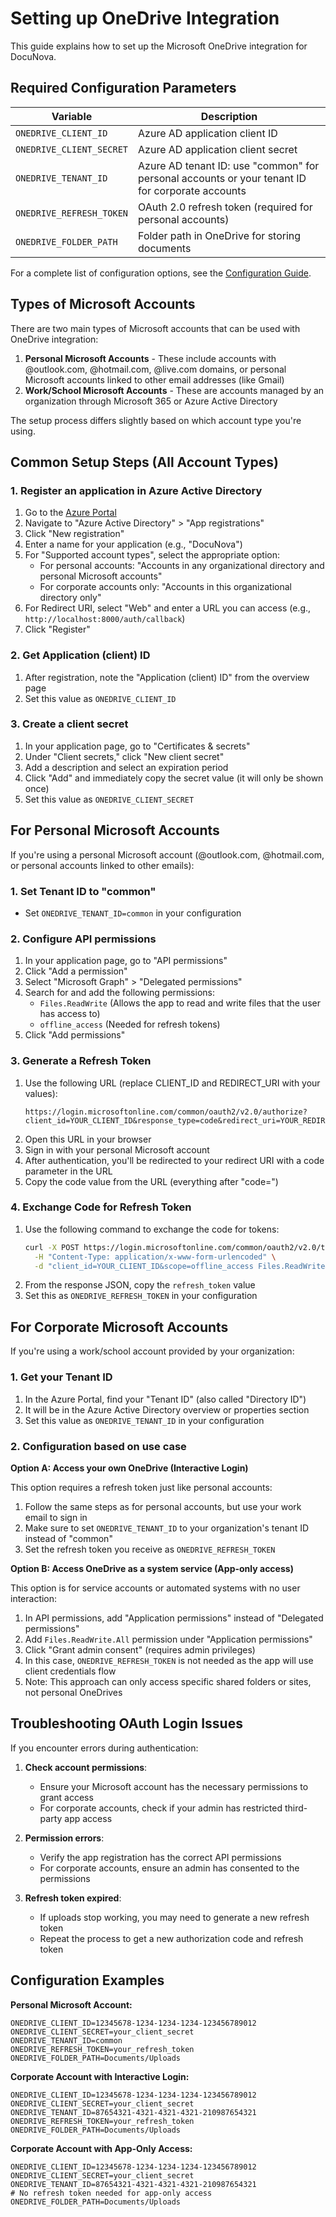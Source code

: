 # Setting up OneDrive Integration

This guide explains how to set up the Microsoft OneDrive integration for DocuNova.

## Required Configuration Parameters

| **Variable**                    | **Description**                                       |
|---------------------------------|-------------------------------------------------------|
| `ONEDRIVE_CLIENT_ID`            | Azure AD application client ID                        |
| `ONEDRIVE_CLIENT_SECRET`        | Azure AD application client secret                    |
| `ONEDRIVE_TENANT_ID`            | Azure AD tenant ID: use "common" for personal accounts or your tenant ID for corporate accounts |
| `ONEDRIVE_REFRESH_TOKEN`        | OAuth 2.0 refresh token (required for personal accounts) |
| `ONEDRIVE_FOLDER_PATH`          | Folder path in OneDrive for storing documents         |

For a complete list of configuration options, see the [Configuration Guide](ConfigurationGuide.md).

## Types of Microsoft Accounts

There are two main types of Microsoft accounts that can be used with OneDrive integration:

1. **Personal Microsoft Accounts** - These include accounts with @outlook.com, @hotmail.com, @live.com domains, or personal Microsoft accounts linked to other email addresses (like Gmail)
2. **Work/School Microsoft Accounts** - These are accounts managed by an organization through Microsoft 365 or Azure Active Directory

The setup process differs slightly based on which account type you're using.

## Common Setup Steps (All Account Types)

### 1. Register an application in Azure Active Directory

1. Go to the [Azure Portal](https://portal.azure.com/)
2. Navigate to "Azure Active Directory" > "App registrations"
3. Click "New registration"
4. Enter a name for your application (e.g., "DocuNova")
5. For "Supported account types", select the appropriate option:
   - For personal accounts: "Accounts in any organizational directory and personal Microsoft accounts"
   - For corporate accounts only: "Accounts in this organizational directory only"
6. For Redirect URI, select "Web" and enter a URL you can access (e.g., `http://localhost:8000/auth/callback`)
7. Click "Register"

### 2. Get Application (client) ID

1. After registration, note the "Application (client) ID" from the overview page
2. Set this value as `ONEDRIVE_CLIENT_ID`

### 3. Create a client secret

1. In your application page, go to "Certificates & secrets"
2. Under "Client secrets," click "New client secret"
3. Add a description and select an expiration period
4. Click "Add" and immediately copy the secret value (it will only be shown once)
5. Set this value as `ONEDRIVE_CLIENT_SECRET`

## For Personal Microsoft Accounts

If you're using a personal Microsoft account (@outlook.com, @hotmail.com, or personal accounts linked to other emails):

### 1. Set Tenant ID to "common"

- Set `ONEDRIVE_TENANT_ID=common` in your configuration

### 2. Configure API permissions

1. In your application page, go to "API permissions"
2. Click "Add a permission"
3. Select "Microsoft Graph" > "Delegated permissions"
4. Search for and add the following permissions:
   - `Files.ReadWrite` (Allows the app to read and write files that the user has access to)
   - `offline_access` (Needed for refresh tokens)
5. Click "Add permissions"

### 3. Generate a Refresh Token

1. Use the following URL (replace CLIENT_ID and REDIRECT_URI with your values):
   ```
   https://login.microsoftonline.com/common/oauth2/v2.0/authorize?client_id=YOUR_CLIENT_ID&response_type=code&redirect_uri=YOUR_REDIRECT_URI&response_mode=query&scope=offline_access%20Files.ReadWrite
   ```
2. Open this URL in your browser
3. Sign in with your personal Microsoft account
4. After authentication, you'll be redirected to your redirect URI with a code parameter in the URL
5. Copy the code value from the URL (everything after "code=")

### 4. Exchange Code for Refresh Token

1. Use the following command to exchange the code for tokens:
   ```bash
   curl -X POST https://login.microsoftonline.com/common/oauth2/v2.0/token \
     -H "Content-Type: application/x-www-form-urlencoded" \
     -d "client_id=YOUR_CLIENT_ID&scope=offline_access Files.ReadWrite&code=YOUR_AUTH_CODE&redirect_uri=YOUR_REDIRECT_URI&grant_type=authorization_code&client_secret=YOUR_CLIENT_SECRET"
   ```
2. From the response JSON, copy the `refresh_token` value
3. Set this as `ONEDRIVE_REFRESH_TOKEN` in your configuration

## For Corporate Microsoft Accounts

If you're using a work/school account provided by your organization:

### 1. Get your Tenant ID

1. In the Azure Portal, find your "Tenant ID" (also called "Directory ID")
2. It will be in the Azure Active Directory overview or properties section
3. Set this value as `ONEDRIVE_TENANT_ID` in your configuration

### 2. Configuration based on use case

**Option A: Access your own OneDrive (Interactive Login)**
   
This option requires a refresh token just like personal accounts:
1. Follow the same steps as for personal accounts, but use your work email to sign in
2. Make sure to set `ONEDRIVE_TENANT_ID` to your organization's tenant ID instead of "common"
3. Set the refresh token you receive as `ONEDRIVE_REFRESH_TOKEN`

**Option B: Access OneDrive as a system service (App-only access)**
   
This option is for service accounts or automated systems with no user interaction:
1. In API permissions, add "Application permissions" instead of "Delegated permissions"
2. Add `Files.ReadWrite.All` permission under "Application permissions"
3. Click "Grant admin consent" (requires admin privileges)
4. In this case, `ONEDRIVE_REFRESH_TOKEN` is not needed as the app will use client credentials flow
5. Note: This approach can only access specific shared folders or sites, not personal OneDrives

## Troubleshooting OAuth Login Issues

If you encounter errors during authentication:

1. **Check account permissions**: 
   - Ensure your Microsoft account has the necessary permissions to grant access
   - For corporate accounts, check if your admin has restricted third-party app access

2. **Permission errors**: 
   - Verify the app registration has the correct API permissions
   - For corporate accounts, ensure an admin has consented to the permissions

3. **Refresh token expired**: 
   - If uploads stop working, you may need to generate a new refresh token
   - Repeat the process to get a new authorization code and refresh token

## Configuration Examples

**Personal Microsoft Account:**
```dotenv
ONEDRIVE_CLIENT_ID=12345678-1234-1234-1234-123456789012
ONEDRIVE_CLIENT_SECRET=your_client_secret
ONEDRIVE_TENANT_ID=common
ONEDRIVE_REFRESH_TOKEN=your_refresh_token
ONEDRIVE_FOLDER_PATH=Documents/Uploads
```

**Corporate Account with Interactive Login:**
```dotenv
ONEDRIVE_CLIENT_ID=12345678-1234-1234-1234-123456789012
ONEDRIVE_CLIENT_SECRET=your_client_secret
ONEDRIVE_TENANT_ID=87654321-4321-4321-4321-210987654321
ONEDRIVE_REFRESH_TOKEN=your_refresh_token
ONEDRIVE_FOLDER_PATH=Documents/Uploads
```

**Corporate Account with App-Only Access:**
```dotenv
ONEDRIVE_CLIENT_ID=12345678-1234-1234-1234-123456789012
ONEDRIVE_CLIENT_SECRET=your_client_secret
ONEDRIVE_TENANT_ID=87654321-4321-4321-4321-210987654321
# No refresh token needed for app-only access
ONEDRIVE_FOLDER_PATH=Documents/Uploads
```

